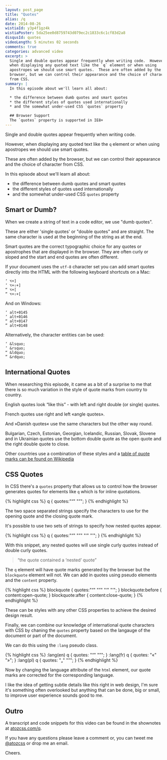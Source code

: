 ```yaml
---
layout: post_page
title: "Quotes"
alias: /q
date: 2014-08-26
wistiaId: y3p4f1gz4k
wistiaPoster: 5da25ee0d8759743d079ec2c1833c6c1cf83d2a8
disqusId: quotes
videoLength: 5 minutes 02 seconds
comments: true
categories: advanced video
excerpt: >
  Single and double quotes appear frequently when writing code.  However,
  when displaying any quoted text like the `q` element or when using
  apostropes we should use smart quotes.  These are often added by the
  browser, but we can control their appearance and the choice of character
  from CSS.
summary: |
  In this episode about we'll learn all about: 

  * the difference between dumb quotes and smart quotes
  * the different styles of quotes used internationally
  * and the somewhat under-used CSS `quotes` property

  ## Browser Support
  The `quotes` property is supported in IE8+
---
```


Single and double quotes appear frequently when writing code.

However, when displaying any quoted text like the `q` element or when
using apostropes we should use smart quotes.

These are often added by the browser, but we can control their
appearance and the choice of character from CSS.

In this episode about we'll learn all about: 

* the difference between dumb quotes and smart quotes
* the different styles of quotes used internationally
* and the somewhat under-used CSS `quotes` property

## Smart or Dumb?

When we create a string of text in a code editor, we use "dumb quotes".

These are either 'single quotes' or "double quotes" and are straight.
The same character is used at the beginning of the string as at the end.

Smart quotes are the correct typographic choice for any quotes or
apostrophes that are displayed in the browser. They are often curly or
sloped and the start and end quotes are often different.

If your document uses the `utf-8` character set you can add smart quotes
directly into the HTML with the following keyboard shortcuts on a Mac:

	‘ ⌥+]
	’ ⌥+⇧+]
	“ ⌥+[
	” ⌥+⇧+[

And on Windows:

	‘ alt+0145
	’ alt+0146
	“ alt+0147
	” alt+0148

Alternatively, the character entities can be used:

	‘ &lsquo;
	’ &rsquo;
	“ &ldquo;
	” &rdquo;

## International Quotes

When researching this episode, it came as a bit of a surprise to me that
there is so much variation in the style of quote marks from country to
country.

English quotes look “like this” - with left and right double (or single)
quotes.

French quotes use right and left «angle quotes».

And »Danish quotes« use the same characters but the other way round.

Bulgarian, Czech, Estonian, Georgian, Icelandic, Russian, Slovak,
Slovene and in Ukrainian quotes use the bottom double quote as the open
quote and the right double quote to close.

Other countries use a combination of these styles and a [table of quote
marks can be found on
Wikipedia](http://en.wikipedia.org/wiki/International_variation_in_quotation_marks)

## CSS Quotes

In CSS there's a `quotes` property that allows us to control how the
browser generates quotes for elements like `q` which is for inline
quotations.

{% highlight css %}
q {
	quotes:"“" "”";
}
{% endhighlight %}

The two space separated strings specify the characters to use for the
opening quote and the closing quote mark.

It's possible to use two sets of strings to specify how nested quotes
appear.

{% highlight css %}
q {
	quotes:"“" "”" "‘" "’";
}
{% endhighlight %}

With this snippet, any nested quotes will use single curly quotes
instead of double curly quotes.

> “the quote contained a ‘nested’ quote”

The `q` element will have quote marks generated by the browser but the
`blockquote` element will not. We can add in quotes using pseudo
elements and the `content` property.

{% highlight css %}
blockquote { quotes:"“" "”" "‘" "’"; }
blockquote:before { content:open-quote; }
blockquote:after {  content:close-quote; }
{% endhighlight %}

These can be styles with any other CSS properties to achieve the desired
design result.

Finally, we can combine our knowledge of international quote characters
with CSS by chaning the `quotes` property based on the langauge of the
document or part of the document.

We can do this using the `:lang` pseudo class.

{% highlight css %}
:lang(en) q { quotes: "“" "”"; }
:lang(fr) q { quotes: "«" "»"; }
:lang(pl) q { quotes: "„" "”"; }
{% endhighlight %}

Now by changing the language attribute of the `html` element, our quote
marks are corrected for the corresponding language.

I like the idea of getting subtle details like this right in web design,
I'm sure it's something often overlooked but anything that can be done,
big or small, to improve user experience sounds good to me.


## Outro

A transcript and code snippets for this video can be found in the
shownotes at [atozcss.com/q](http://www.atozcss.com/q).

If you have any questions please leave a comment or, you can tweet me
[@atozcss](http://www.twitter.com/atozcss) or drop me an
email.

Cheers.
